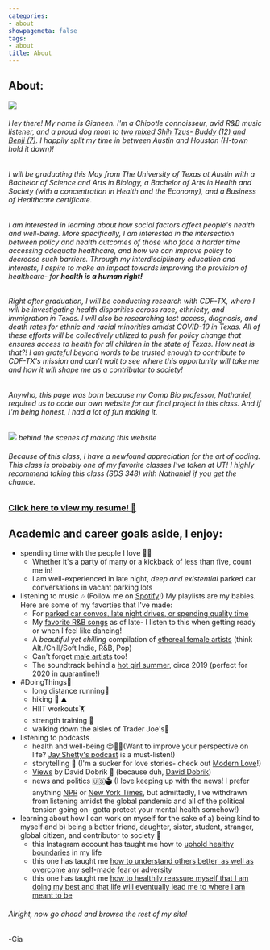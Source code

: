 ```yaml
---
categories:
- about
showpagemeta: false
tags:
- about
title: About
---
```

## About:

![](https://scontent-dfw5-1.xx.fbcdn.net/v/t1.0-9/96054463_3568500869833031_3008143962532741120_n.jpg?_nc_cat=109&_nc_sid=730e14&_nc_ohc=mqnAr4Nu81EAX8mySNO&_nc_ht=scontent-dfw5-1.xx&oh=4060e54d4638afe2737011d6d42747e0&oe=5EDF60C5)

######  Hey there! My name is Gianeen. I'm a Chipotle connoisseur, avid R&B music listener, and a proud dog mom to [two mixed Shih Tzus- Buddy (12) and Benji (7)](https://scontent-dfw5-1.xx.fbcdn.net/v/t1.0-9/83643514_3314111228605331_8040071305145352192_o.jpg?_nc_cat=101&_nc_sid=0debeb&_nc_ohc=CJFmn2Ciq00AX834ihT&_nc_ht=scontent-dfw5-1.xx&oh=cb20a0826255a6f549bb3b65ebe5a052&oe=5EDE0FDB). I happily split my time in between Austin and Houston (H-town hold it down)!

###### I will be graduating this May from The University of Texas at Austin with a Bachelor of Science and Arts in Biology, a Bachelor of Arts in Health and Society (with a concentration in Health and the Economy), and a Business of Healthcare certificate.

###### I am interested in learning about how social factors affect people's health and well-being. More specifically, I am interested in the intersection between policy and health outcomes of those who face a harder time accessing adequate healthcare, and how we can improve policy to decrease such barriers. Through my interdisciplinary education and interests, I aspire to make an impact towards improving the provision of healthcare- for **health is a human right!**

###### Right after graduation, I will be conducting research with CDF-TX, where I will be investigating health disparities across race, ethnicity, and immigration in Texas. I will also be researching test access, diagnosis, and death rates for ethnic and racial minorities amidst COVID-19 in Texas. All of these efforts will be collectively utilized to push for policy change that ensures access to health for all children in the state of Texas. How neat is that?! I am grateful beyond words to be trusted enough to contribute to CDF-TX's mission and can't wait to see where this opportunity will take me and how it will shape me as a contributor to society!

###### Anywho, this page was born because my Comp Bio professor, Nathaniel, required us to code our own website for our final project in this class. And if I'm being honest, I had a lot of fun making it.  

![](https://scontent-dfw5-2.xx.fbcdn.net/v/t1.0-9/97088077_3568572209825897_5227612894501273600_o.jpg?_nc_cat=107&_nc_sid=730e14&_nc_ohc=DCrAucTY8E0AX_t0luM&_nc_ht=scontent-dfw5-2.xx&oh=e8ad15dc044390bad48544141df0b27e&oe=5EE101FF) 
*behind the scenes of making this website*


###### Because of this class, I have a newfound appreciation for the art of coding. This class is probably one of my favorite classes I've taken at UT! I highly recommend taking this class (SDS 348) with Nathaniel if you get the chance. 

### [Click here to view my resume! 🤠](/resume2020/)

## Academic and career goals aside, I enjoy:
- spending time with the people I love 🥺💖
  - Whether it's a party of many or a kickback of less than five, count me in! 
  - I am well-experienced in late night, *deep and existential* parked car conversations in vacant parking lots
- listening to music 🎶 (Follow me on [Spotify](https://open.spotify.com/user/125854231?si=m_n665TSSza6lwENz2ZZoA)!) My playlists are my babies. Here are some of my favorties that I've made:
  - For [parked car convos, late night drives, or spending quality time](https://open.spotify.com/playlist/46A4v3Jq2a2eminSaHpZqN?si=13aYgKu1SxKS4OTbe4Alog)
  - My [favorite R&B songs](https://open.spotify.com/playlist/3bdPJ0U8WTgGdTIuzJBWKM?si=yIHxPl08RzivVJayFZ0dXg) as of late- I listen to this when getting ready or when I feel like dancing! 
  - A *beautiful yet chilling* compilation of [ethereal female artists](https://open.spotify.com/playlist/7oboSyMUAKLQg9LtsYZism?si=xe2nD9gbS-6YsHDTLBmPpg) (think Alt./Chill/Soft Indie, R&B, Pop)
  - Can't forget [male artists](https://open.spotify.com/playlist/335q4KPIL1YynBJBBwmtEW?si=u20NsoTLT8a4DmNzOb9xhQ) too! 
  - The soundtrack behind a [hot girl summer](https://open.spotify.com/playlist/3Ep75sc6f8Gg2NubhZDIHC?si=QY_MZyCtTgCeLYXW3_4GlQ), circa 2019 (perfect for 2020 in quarantine!)
- #DoingThings🧢
  - long distance running🏃
  - hiking 🥾 ⛰️
  - HIIT workouts🏋️
  - strength training 💪
  - walking down the aisles of Trader Joe's🛒
- listening to podcasts
  - health and well-being 😌🧘🧠(Want to improve your perspective on life? [Jay Shetty's podcast](https://open.spotify.com/show/5EqqB52m2bsr4k1Ii7sStc?si=PNbIa0gFTEup-X0yt3a0QQ) is a must-listen!) 
  - storytelling 📖 (I'm a sucker for love stories- check out [Modern Love](https://open.spotify.com/show/03Er7mSPq9IEewOgbPD3vO?si=eFOGtUssSwiFas3-Xq2wAg)!)
  - [Views](https://open.spotify.com/show/1vPkGMyrKXdbYWHxSw9kd1?si=5O5N8PhzTa6vKQoHzEaMUw) by David Dobrik 🎥 (because duh, [David Dobrik](https://pbs.twimg.com/profile_images/1223706175910211584/tmu8d9fA_400x400.jpg))
  - news and politics 🇺🇸🗳️ (I love keeping up with the news! I prefer anything [NPR](https://open.spotify.com/show/2mTUnDkuKUkhiueKcVWoP0?si=pXXedT07RYS_df33lvBDaA) or [New York Times](https://open.spotify.com/show/3IM0lmZxpFAY7CwMuv9H4g?si=Y_4YOCM8R5iIypEAHF_YTA), but admittedly, I've withdrawn from listening amidst the global pandemic and all of the political tension going on- gotta protect your mental health somehow!)
- learning about how I can work on myself for the sake of a) being kind to myself and b) being a better friend, daughter, sister, student, stranger, global citizen, and contributor to society 🙂
  - this Instagram account has taught me how to [uphold healthy boundaries](https://www.instagram.com/nedratawwab/) in my life 
  - this one has taught me [how to understand others better, as well as overcome any self-made fear or adversity](https://www.instagram.com/the.holistic.psychologist/)
  - this one has taught me [how to healthily reassure myself that I am doing my best and that life will eventually lead me to where I am meant to be](https://www.instagram.com/werenotreallystrangers/)
  
###### Alright, now go ahead and browse the rest of my site! 
-Gia